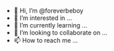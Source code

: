 - 👋 Hi, I’m @foreverbeboy
- 👀 I’m interested in ...
- 🌱 I’m currently learning ...
- 💞️ I’m looking to collaborate on ...
- 📫 How to reach me ...

<!---
foreverbeboy/foreverbeboy is a ✨ special ✨ repository because its `README.md` (this file) appears on your GitHub profile.
You can click the Preview link to take a look at your changes.
--->
